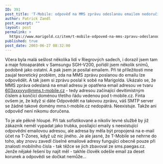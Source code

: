 ```yaml
---
ID: 391
post_title: 'T-Mobile: odpověď na MMS zprávu odeslanou emailem nedoručíme'
author: Patrick Zandl
post_excerpt: ""
layout: post
permalink: >
  https://www.marigold.cz/item/t-mobile-odpoved-na-mms-zpravu-odeslanou-emailem-nedorucime
published: true
post_date: 2003-06-27 08:32:00
---
```

<P>Včera byla malá sešlost několika lidí v Riegrových sadech, i dorazil jsem tam a maje fotoaparátek v Samsungu SGH-V200, pořídil jsem několik snímů, podobně jako ostatní. A pak jsem je posílal emailem. Při té příležitosti mne zaujal teoretický problém, zda na MMS zprávu poslanou do emailu lze odpovědět. A tak jsem si zprávu poslal k sobě na Marigolda. Ukázalo se, že MMS zpráva odeslaná na email adresu je opatřena email adresou ve tvaru <A href="mailto:603xxxyyy@mms.t-mobile.cz">603xxxyyy@mms.t-mobile.cz</A> - tedy adresou začínající devítimístným číslem a končící doménou třetího řádu vedenou pod t-mobile.cz. Finta ovšem je, že když si dáte Odpovědět na takovou zprávu, váš SMTP server se žádné takové domény mms.t-mobile.cz nedopátrá. Neexistuje. Takže ani odpověď není nikomu doručena. </P>
<P>To je ale pěkně hloupé. Při tak sofistikované a nikoliv levné službě by již zákazník neměl vypadat jako trubka, posílající emaily s neexistující odpovědní emailovou adresou, ale adresa by měla být propojená na e-mail účet na T-Zones, když už nic jiného. Je ale jasné, že T-Mobile se nehrne do toho, aby znovu zavedl číselné emailové adresy fungující obecně pouze při znalosti mobilního čísla - tak těžce se jich zbavoval ze sms.paegas.cz. Jenže nějaké řešení by najít měl - takhle člověk odešle email za deset korunek a odpovědi se dočkat nemůže...</P>